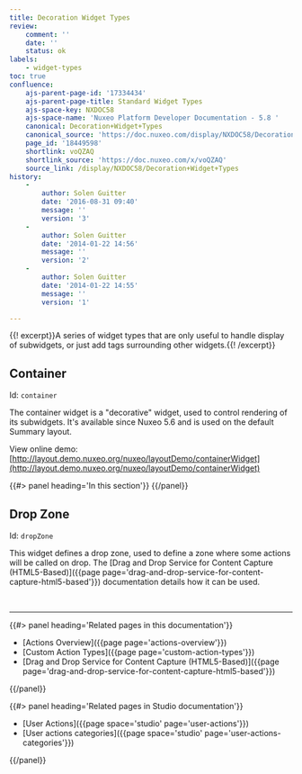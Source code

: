 ```yaml
---
title: Decoration Widget Types
review:
    comment: ''
    date: ''
    status: ok
labels:
    - widget-types
toc: true
confluence:
    ajs-parent-page-id: '17334434'
    ajs-parent-page-title: Standard Widget Types
    ajs-space-key: NXDOC58
    ajs-space-name: 'Nuxeo Platform Developer Documentation - 5.8 '
    canonical: Decoration+Widget+Types
    canonical_source: 'https://doc.nuxeo.com/display/NXDOC58/Decoration+Widget+Types'
    page_id: '18449598'
    shortlink: voQZAQ
    shortlink_source: 'https://doc.nuxeo.com/x/voQZAQ'
    source_link: /display/NXDOC58/Decoration+Widget+Types
history:
    - 
        author: Solen Guitter
        date: '2016-08-31 09:40'
        message: ''
        version: '3'
    - 
        author: Solen Guitter
        date: '2014-01-22 14:56'
        message: ''
        version: '2'
    - 
        author: Solen Guitter
        date: '2014-01-22 14:55'
        message: ''
        version: '1'

---
```

<div class="row"><div class="column medium-8">{{! excerpt}}A series of widget types that are only useful to handle display of subwidgets, or just add tags surrounding other widgets.{{! /excerpt}}

## Container

Id: `container`

The container widget is a "decorative" widget, used to control rendering of its subwidgets. It's available since Nuxeo 5.6 and is used on the default Summary layout.

View online demo: [http://layout.demo.nuxeo.org/nuxeo/layoutDemo/containerWidget](http://layout.demo.nuxeo.org/nuxeo/layoutDemo/containerWidget)

</div><div class="column medium-4">{{#> panel heading='In this section'}} {{/panel}}</div></div>

## Drop Zone

Id: `dropZone`

This widget defines a drop zone, used to define a zone where some actions will be called on drop. The [Drag and Drop Service for Content Capture (HTML5-Based)]({{page page='drag-and-drop-service-for-content-capture-html5-based'}}) documentation details how it can be used.

&nbsp;

* * *

<div class="row" data-equalizer data-equalize-on="medium"><div class="column medium-6">{{#> panel heading='Related pages in this documentation'}}

*   [Actions Overview]({{page page='actions-overview'}})
*   [Custom Action Types]({{page page='custom-action-types'}})
*   [Drag and Drop Service for Content Capture (HTML5-Based)]({{page page='drag-and-drop-service-for-content-capture-html5-based'}})

{{/panel}}</div><div class="column medium-6">{{#> panel heading='Related pages in Studio documentation'}}

*   [User Actions]({{page space='studio' page='user-actions'}})
*   [User actions categories]({{page space='studio' page='user-actions-categories'}})

{{/panel}}</div></div>